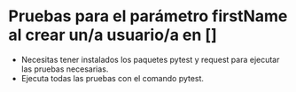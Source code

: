 ﻿# Pruebas para el parámetro firstName al crear un/a usuario/a en []
- Necesitas tener instalados los paquetes pytest y request para ejecutar las pruebas necesarias.
- Ejecuta todas las pruebas con el comando pytest.